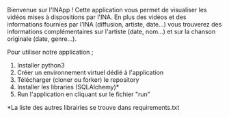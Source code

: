 Bienvenue sur l'INApp !
Cette application vous permet de visualiser les vidéos mises à dispositions par l'INA. En plus des vidéos et des informations fournies par l'INA (diffusion, artiste, date...) vous trouverez des informations complémentaires sur l'artiste (date, nom...) et sur la chanson originale (date, genre...).

Pour utiliser notre application ;

1. Installer python3
2. Créer un environnement virtuel dédié à l'application
3. Télécharger (cloner ou forker) le repository
4. Installer les libraries (SQLAlchemy)*
5. Run l'application en cliquant sur le fichier "run"


*La liste des autres librairies se trouve dans requirements.txt
